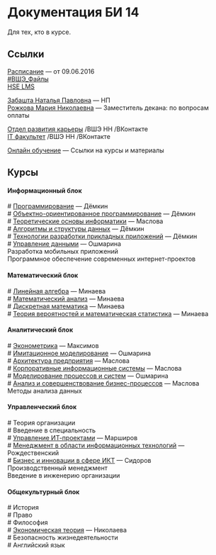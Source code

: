 # Документация БИ 14

Для тех, кто в курсе.


## Ссылки

[Расписание](http://nnov.hse.ru/fpppks/uvb)  — от 09.06.2016  
[#ВШЭ_Файлы](https://yadi.sk/d/hfD7mBC9kQjUa)  
[HSE LMS](http://lms.hse.ru/)  

[Забашта Наталья Павловна](http://www.hse.ru/org/persons/202023) — НП  
[Рожкова Мария Николаевна](http://www.hse.ru/org/persons/201661) — Заместитель декана: по вопросам оплаты  

[Отдел развития карьеры](https://vk.com/hsenn_career) /ВШЭ НН /ВКонтакте  
[IT факультет](https://vk.com/hsennit) /ВШЭ НН /ВКонтакте  

[Онлайн обучение](online_education/README.md) — Ссылки на курсы и материалы  



## Курсы


#### Информационный блок

\# [Программирование](2014-2015/141211_programming.md) — Дёмкин  
\# [Объектно-ориентированное программирование](2014-2015/150305_oop.md) — Дёмкин  
\# [Теоретические основы информатики](2014-2015/150516_informatics.md) — Маслова  
\# [Алгоритмы и структуры данных](2015-2016/151105_algorythms.md) — Дёмкин  
\# [Технологии разработки прикладных приложений](2015-2016/160114_app_development.md) — Дёмкин  
\# [Управление данными](2015-2016/160130_data_management.md) — Ошмарина  
Разработка мобильных приложений  
Программное обеспечение современных интернет-проектов  


#### Математический блок

\# [Линейная алгебра](2014-2015/141203_liniar_algebra.md) — Минаева  
\# [Математический анализ](2014-2015/150121_calculus.md) — Минаева  
\# [Дискретная математика](2014-2015/150411_descrete_math.md) — Минаева  
\# [Теория вероятностей и математическая статистика](2014-2015/150520_probability.md) — Минаева  


#### Аналитический блок

\# [Эконометрика](2014-2015/150126_econometrics.md) — Максимов  
\# [Имитационное моделирование](2015-2016/160404_modeling.md) — Ошмарина    
\# [Архитектура предприятия](2015-2016/160302_enterprise_architecture.md) — Маслова  
\# [Корпоративные информационные системы](2015-2016/160328_cis.md) — Маслова  
\# [Моделирование процессов и систем](2015-2016/160404_modeling.md) — Ошмарина  
\# [Анализ и совершенствование бизнес-процессов](2015-2016/160521_business_processes.md) — Маслова  
Методы анализа данных


#### Управленческий блок

\# Теория организации  
\# Введение в специальность  
\# [Управление ИТ-проектами](2015-2016/151114_it_projects.md) — Марширов  
\# [Менеджмент в области информационных технологий](2015-2016/151116_it_management.md) — Рождественский  
\# [Бизнес и инновации в сфере ИКТ](2015-2016/160301_it_business.md) — Сидоров  
Производственный менеджмент  
Введение в инженерию организации  


#### Общекультурный блок  

\# История  
\# Право  
\# Философия  
\# [Экономическая теория](2014-2015/141018_economics.md) — Николаева  
\# Безопасность жизнедеятельности  
\# Английский язык  

